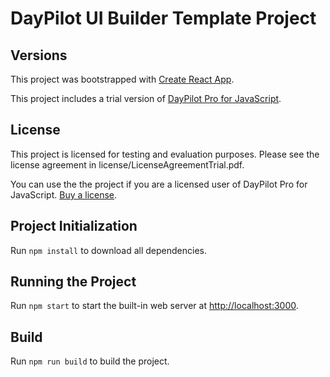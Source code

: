 # DayPilot UI Builder Template Project

## Versions

This project was bootstrapped with [Create React App](https://github.com/facebook/create-react-app).

This project includes a trial version of [DayPilot Pro for JavaScript](https://javascript.daypilot.org/).

## License

This project is licensed for testing and evaluation purposes. Please see the license agreement in license/LicenseAgreementTrial.pdf. 

You can use the the project if you are a licensed user of DayPilot Pro for JavaScript. [Buy a license](https://javascript.daypilot.org/buy/).

## Project Initialization

Run `npm install` to download all dependencies.

## Running the Project

Run `npm start` to start the built-in web server at [http://localhost:3000](http://localhost:3000).

## Build

Run `npm run build` to build the project.

